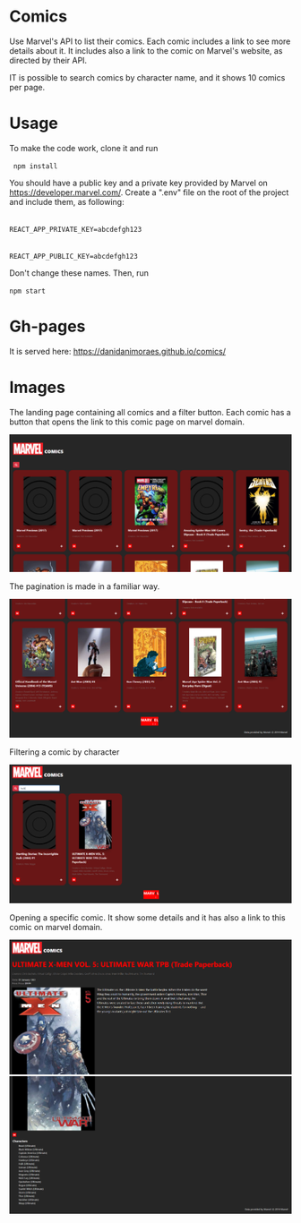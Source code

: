 # Comics
Use Marvel's API to list their comics. Each comic includes a link to see more details about it.
It includes also a link to the comic on Marvel's website, as directed by their API.

IT is possible to search comics by character name, and it shows 10 comics per page.

# Usage
To make the code work, clone it and run

<code> npm install </code>

You should have a public key and a private key provided by Marvel on https://developer.marvel.com/.
Create a ".env" file on the root of the project and include them, as following:

<code>
REACT_APP_PRIVATE_KEY=abcdefgh123

REACT_APP_PUBLIC_KEY=abcdefgh123
</code>

Don't change these names.
Then, run

<code>npm start</code>

# Gh-pages
It is served here: https://danidanimoraes.github.io/comics/

# Images

The landing page containing all comics and a filter button. 
Each comic has a button that opens the link to this comic page on marvel domain.

![Comics landing page](comics.PNG)

The pagination is made in a familiar way.

![Pagination](pagination.PNG)

Filtering a comic by character

![Filter](filter.PNG)

Opening a specific comic. It show some details and it has also a link to this comic on marvel domain.

![Comic 1](comicDetails1.PNG)
![Comic 2](comicDetails2.PNG)
